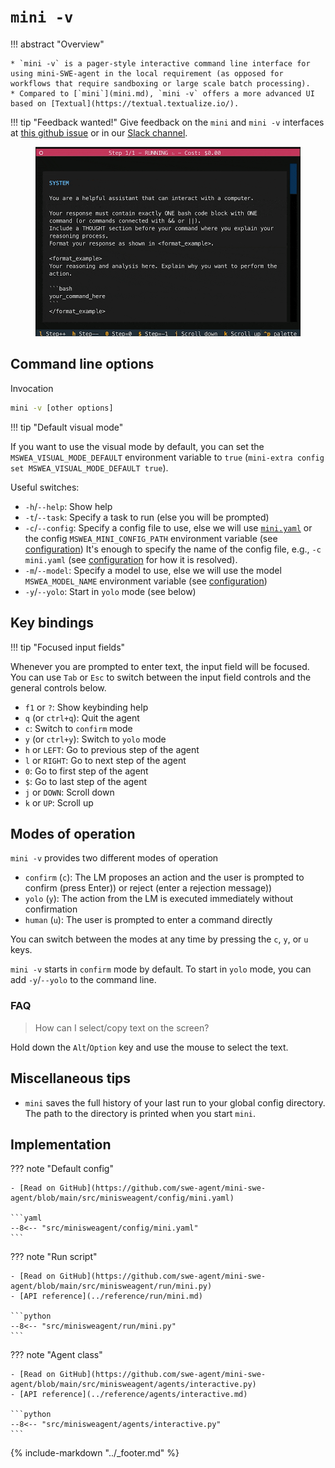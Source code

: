 # `mini -v`

!!! abstract "Overview"

    * `mini -v` is a pager-style interactive command line interface for using mini-SWE-agent in the local requirement (as opposed for workflows that require sandboxing or large scale batch processing).
    * Compared to [`mini`](mini.md), `mini -v` offers a more advanced UI based on [Textual](https://textual.textualize.io/).

!!! tip "Feedback wanted!"
    Give feedback on the `mini` and `mini -v` interfaces at [this github issue](https://github.com/swe-agent/mini-swe-agent/issues/161)
    or in our [Slack channel](https://join.slack.com/t/swe-bench/shared_invite/zt-36pj9bu5s-o3_yXPZbaH2wVnxnss1EkQ).


<figure markdown="span">
  <div class="gif-container gif-container-styled" data-glightbox-disabled>
    <img src="https://github.com/SWE-agent/swe-agent-media/blob/main/media/mini/png/mini2.png?raw=true"
         data-gif="https://github.com/SWE-agent/swe-agent-media/blob/main/media/mini/gif/mini2.gif?raw=true"
         alt="miniv" data-glightbox="false" width="600" />
  </div>
</figure>

## Command line options

Invocation

```bash
mini -v [other options]
```

!!! tip "Default visual mode"

  If you want to use the visual mode by default, you can set the `MSWEA_VISUAL_MODE_DEFAULT` environment variable to `true`
  (`mini-extra config set MSWEA_VISUAL_MODE_DEFAULT true`).

Useful switches:

- `-h`/`--help`: Show help
- `-t`/`--task`: Specify a task to run (else you will be prompted)
- `-c`/`--config`: Specify a config file to use, else we will use [`mini.yaml`](https://github.com/swe-agent/mini-swe-agent/blob/main/src/minisweagent/config/mini.yaml) or the config `MSWEA_MINI_CONFIG_PATH` environment variable (see [configuration](../advanced/configuration.md))
  It's enough to specify the name of the config file, e.g., `-c mini.yaml` (see [configuration](../advanced/configuration.md) for how it is resolved).
- `-m`/`--model`: Specify a model to use, else we will use the model `MSWEA_MODEL_NAME` environment variable (see [configuration](../advanced/configuration.md))
- `-y`/`--yolo`: Start in `yolo` mode (see below)

## Key bindings

!!! tip "Focused input fields"

  Whenever you are prompted to enter text, the input field will be focused.
  You can use `Tab` or `Esc` to switch between the input field controls and the general controls below.

- `f1` or `?`: Show keybinding help
- `q` (or `ctrl+q`): Quit the agent
- `c`: Switch to `confirm` mode
- `y` (or `ctrl+y`): Switch to `yolo` mode
- `h` or `LEFT`: Go to previous step of the agent
- `l` or `RIGHT`: Go to next step of the agent
- `0`: Go to first step of the agent
- `$`: Go to last step of the agent
- `j` or `DOWN`: Scroll down
- `k` or `UP`: Scroll up

## Modes of operation

`mini -v` provides two different modes of operation

- `confirm` (`c`): The LM proposes an action and the user is prompted to confirm (press Enter)) or reject (enter a rejection message))
- `yolo` (`y`): The action from the LM is executed immediately without confirmation
- `human` (`u`): The user is prompted to enter a command directly

You can switch between the modes at any time by pressing the `c`, `y`, or `u` keys.

`mini -v` starts in `confirm` mode by default. To start in `yolo` mode, you can add `-y`/`--yolo` to the command line.

### FAQ

> How can I select/copy text on the screen?

Hold down the `Alt`/`Option` key and use the mouse to select the text.

## Miscellaneous tips

- `mini` saves the full history of your last run to your global config directory.
  The path to the directory is printed when you start `mini`.

## Implementation

??? note "Default config"

    - [Read on GitHub](https://github.com/swe-agent/mini-swe-agent/blob/main/src/minisweagent/config/mini.yaml)

    ```yaml
    --8<-- "src/minisweagent/config/mini.yaml"
    ```

??? note "Run script"

    - [Read on GitHub](https://github.com/swe-agent/mini-swe-agent/blob/main/src/minisweagent/run/mini.py)
    - [API reference](../reference/run/mini.md)

    ```python
    --8<-- "src/minisweagent/run/mini.py"
    ```

??? note "Agent class"

    - [Read on GitHub](https://github.com/swe-agent/mini-swe-agent/blob/main/src/minisweagent/agents/interactive.py)
    - [API reference](../reference/agents/interactive.md)

    ```python
    --8<-- "src/minisweagent/agents/interactive.py"
    ```

{% include-markdown "../_footer.md" %}

